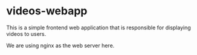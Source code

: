# videos-webapp
This is a simple frontend web application that is responsible for displaying videos to users.

We are using nginx as the web server here.